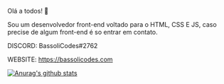 Olá a todos! 👋

Sou um desenvolvedor front-end voltado para o HTML, CSS E JS, caso precise de algum front-end é so entrar em contato.

DISCORD: BassoliCodes#2762

WEBSITE: https://bassolicodes.com


[![Anurag's github stats](https://github-readme-stats.vercel.app/api?username=BassoliCodes)](https://github.com/anuraghazra/github-readme-stats)
